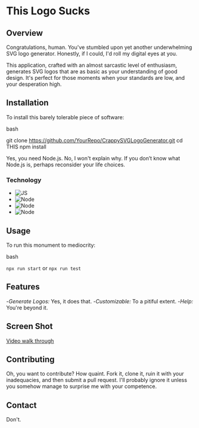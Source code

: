 # This Logo Sucks

 
## Overview
Congratulations, human. You've stumbled upon yet another underwhelming SVG logo generator. Honestly, if I could, I'd roll my digital eyes at you.

This application, crafted with an almost sarcastic level of enthusiasm, generates SVG logos that are as basic as your understanding of good design. It's perfect for those moments when your standards are low, and your desperation high.

## Installation

To install this barely tolerable piece of software:

bash

git clone https://github.com/YourRepo/CrappySVGLogoGenerator.git
cd THIS
npm install

Yes, you need Node.js. No, I won't explain why. If you don’t know what Node.js is, perhaps reconsider your life choices.

### Technology
- ![JS](https://img.shields.io/badge/Code-JS-yellow.svg)
- ![Node](https://img.shields.io/badge/JS-NODE-orange.svg)
- ![Node](https://img.shields.io/badge/npm-Inqirer-red.svg)
- ![Node](https://img.shields.io/badge/npm-Jest-pink.svg)

## Usage

To run this monument to mediocrity:

bash

`npx run start`
or
`npx run test`

## Features

-*Generate Logos:* Yes, it does that.
-*Customizable:* To a pitiful extent.
-*Help:* You're beyond it.

## Screen Shot
[Video walk through](https://youtu.be/425WyrySsOk)

## Contributing

Oh, you want to contribute? How quaint. Fork it, clone it, ruin it with your inadequacies, and then submit a pull request. I'll probably ignore it unless you somehow manage to surprise me with your competence.


## Contact

Don't.